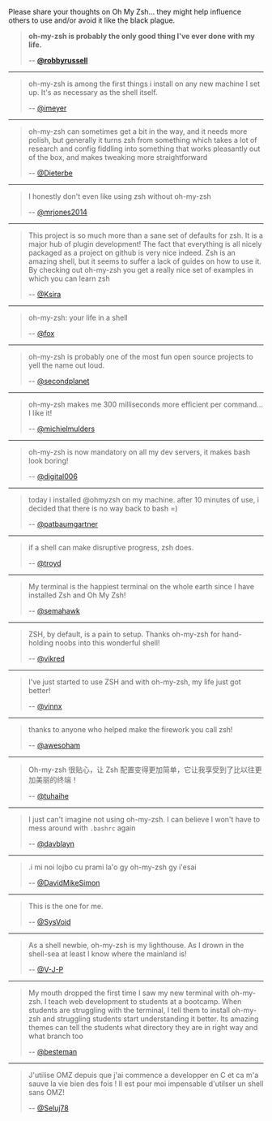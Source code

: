 Please share your thoughts on Oh My Zsh... they might help influence others to use and/or avoid it like the black plague.

> **oh-my-zsh is probably the only good thing I've ever done with my life.**
>
> -- **[@robbyrussell](https://github.com/robbyrussell)**

----

> oh-my-zsh is among the first things i install on any new machine I set up. It's as necessary as the shell itself.
>
> -- [@imeyer](https://github.com/imeyer)

----

> oh-my-zsh can sometimes get a bit in the way, and it needs more polish, but generally it turns zsh from something which takes a lot of research and config fiddling into something that works pleasantly out of the box, and makes tweaking more straightforward
>
> -- [@Dieterbe](https://github.com/dieterbe)

----

> I honestly don't even like using zsh without oh-my-zsh
>
> -- [@mrjones2014](https://github.com/mrjones2014)

----

> This project is so much more than a sane set of defaults for zsh. It is a major hub of plugin development! The fact that everything is all nicely packaged as a project on github is very nice indeed. Zsh is an amazing shell, but it seems to suffer a lack of guides on how to use it. By checking out oh-my-zsh you get a really nice set of examples in which you can learn zsh
>
> -- [@Ksira](https://github.com/ksira)

----

> oh-my-zsh: your life in a shell
>
> -- [@fox](https://github.com/volpino)

----

> oh-my-zsh is probably one of the most fun open source projects to yell the name out loud.
>
> -- [@secondplanet](https://github.com/secondplanet)

----

> oh-my-zsh makes me 300 milliseconds more efficient per command... I like it!
>
> -- [@michielmulders](https://github.com/michielmulders)

----

> oh-my-zsh is now mandatory on all my dev servers, it makes bash look boring!
>
> -- [@digital006](https://github.com/digital006)

----

> today i installed @ohmyzsh on my machine. after 10 minutes of use, i decided that there is no way back to bash =)
>
> -- [@patbaumgartner](https://twitter.com/patbaumgartner/status/95954168531001344)

----

> if a shell can make disruptive progress, zsh does.
>
> -- [@troyd](https://twitter.com/#!/troyd/status/96330785086373888)

----

> My terminal is the happiest terminal on the whole earth since I have installed Zsh and Oh My Zsh!
>
> -- [@semahawk](https://github.com/semahawk)

----

> ZSH, by default, is a pain to setup. Thanks oh-my-zsh for hand-holding noobs into this wonderful shell!
>
> -- [@vikred](https://github.com/vikas-reddy)

----

> I've just started to use ZSH and with oh-my-zsh, my life just got better!
>
> -- [@vinnx](https://github.com/vinhnx)

----

> thanks to anyone who helped make the firework you call zsh!
>
> -- [@awesoham](https://sohamchowdhury.com/)

----

> Oh-my-zsh 很贴心，让 Zsh 配置变得更加简单，它让我享受到了比以往更加美丽的终端！
>
> -- [@tuhaihe](https://tuhaihe.com/)

----

> I just can't imagine not using oh-my-zsh. I can believe I won't have to mess around with `.bashrc` again
>
> -- [@davblayn](https://github.com/davblayn)

----

> .i mi noi lojbo cu prami la'o gy oh-my-zsh gy i'esai
>
> -- [@DavidMikeSimon](https://github/DavidMikeSimon)

----

> This is the one for me.
>
> -- [@SysVoid](https://github.com/SysVoid)

----

> As a shell newbie, oh-my-zsh is my lighthouse. As I drown in the shell-sea at least I know where the mainland is!
>
> -- [@V-J-P](https://github.com/V-J-P)

----

> My mouth dropped the first time I saw my new terminal with oh-my-zsh. I teach web development to students at a bootcamp. When students are struggling with the terminal, I tell them to install oh-my-zsh and struggling students start understanding it better. Its amazing themes can tell the students what directory they are in right way and what branch too
>
> -- [@besteman](https://github.com/besteman)

----

> J'utilise OMZ depuis que j'ai commence a developper en C et ca m'a sauve la vie bien des fois ! Il est pour moi impensable d'utilser un shell sans OMZ!
>
> -- [@Seluj78](https://github.com/seluj78)
